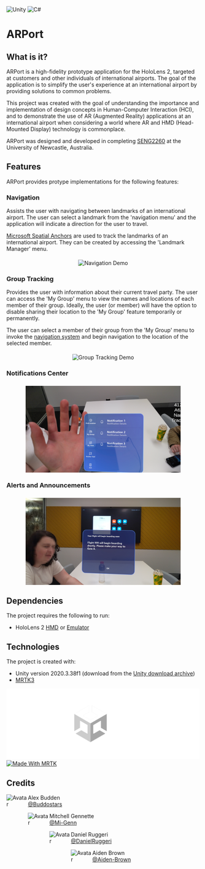<meta name="viewport" content="width=device-width, initial-scale=1.0, minimum-scale=1.0">

![Unity](https://img.shields.io/badge/unity-%23000000.svg?style=for-the-badge&logo=unity&logoColor=white)
![C#](https://img.shields.io/badge/c%23-%23239120.svg?style=for-the-badge&logo=c-sharp&logoColor=white)

# ARPort

## What is it?

ARPort is a high-fidelity prototype application for the HoloLens 2, targeted at customers and other individuals of international airports. The goal of the application is to simplify the user's experience at an international airport by providing solutions to common problems.

<!-- TODO Add to this; maybe use information from the report? -->

This project was created with the goal of understanding the importance and implementation of design concepts in Human-Computer Interaction (HCI), and to demonstrate the use of AR (Augmented Reality) applications at an international airport when considering a world where AR and HMD (Head-Mounted Display) technology is commonplace.

ARPort was designed and developed in completing [SENG2260](https://www.newcastle.edu.au/course/SENG2260) at the University of Newcastle, Australia.

## Features

ARPort provides protype implementations for the following features:

### Navigation

Assists the user with navigating between landmarks of an international airport. The user can select a landmark from the 'navigation menu' and the application will indicate a direction for the user to travel.

[Microsoft Spatial Anchors](https://learn.microsoft.com/en-us/windows/mixed-reality/design/spatial-anchors) are used to track the landmarks of an international airport. They can be created by accessing the 'Landmark Manager' menu.

<div style="display:flex;flex-direction:row;justify-content:center;align-content:center;padding-top:6px;">
<img src="Images/ARPort-Navigation-Demo.gif" alt="Navigation Demo" loading="lazy" style="max-width:100%;height:auto;width:auto\9;">
</div>

### Group Tracking

Provides the user with information about their current travel party. The user can access the 'My Group' menu to view the names and locations of each member of their group. Ideally, the user (or member) will have the option to disable sharing their location to the 'My Group' feature temporarily or permanently.

The user can select a member of their group from the 'My Group' menu to invoke the [navigation system](#Navigation) and begin navigation to the location of the selected member.

<div style="display:flex;flex-direction:row;justify-content:center;align-content:center;padding-top:6px;">
<img src="Images/ARPort-Group-Tracking-Demo.gif" alt="Group Tracking Demo" loading="lazy" style="max-width:100%;height:auto;width:auto\9;">
</div>

### Notifications Center

<div style="display:flex;flex-direction:row;justify-content:center;align-content:center;padding-top:6px;width:100%;">
<img src="Images/HandMenu_LeftHand_Alt.jpg" alt="Notifications Center" loading="lazy" style="width:auto;height:auto;max-width:80%;"> 
</div>

### Alerts and Announcements

<div style="display:flex;flex-direction:row;justify-content:center;align-content:center;padding-top:6px;width:100%;">
<img src="Images/PSA_Demo.jpg" alt="Notifications Center" loading="lazy" style="width:auto;height:auto;max-width:80%;"> 
</div>

## Dependencies

The project requires the following to run:

- HoloLens 2 [HMD](https://www.microsoft.com/en-us/hololens/buy) or [Emulator](https://learn.microsoft.com/en-us/windows/mixed-reality/develop/advanced-concepts/using-the-hololens-emulator)

## Technologies

The project is created with:

- Unity version 2020.3.38f1 (download from the [Unity download archive](https://unity3d.com/get-unity/download/archive))
- [MRTK3](https://learn.microsoft.com/en-us/windows/mixed-reality/mrtk-unity/mrtk3-overview/)

<picture>
    <source
        srcset="Images/U_Logo_T1_MadeWith_Small_White_RGB.svg"
        media="(prefers-color-scheme: light), (prefers-color-scheme: no-preference), (min-width: 640px)"
    />
    <source
        srcset="Images/U_Logo_T1_MadeWith_Small_Black_RGB.svg"
        media="(prefers-color-scheme: light), (prefers-color-scheme: no-preference), (min-width: 640px)"
    />
    <source 
        srcset="Images/U_Logo_T1_MadeWith_White_RGB.svg"
        media="(prefers-color-scheme: dark), (min-width: 768px)"
    />
    <source
        srcset="Images/U_Logo_T1_MadeWith_Black_RGB.svg"
        media="(prefers-color-scheme: light), (prefers-color-scheme: no-preference), (min-width: 768px)"
    />
    <img src="Images/U_Logo_T1_MadeWith_Small_White_RGB.svg" alt="Made With Unity" loading="lazy"/>
</picture>

<a href="https://learn.microsoft.com/en-us/windows/mixed-reality/mrtk-unity/mrtk3-overview/">
    <img src="https://user-images.githubusercontent.com/13754172/122838841-b736e200-d2ab-11eb-85d6-f75fac6bce36.png" alt="Made With MRTK"/>
</a>

## Credits

<img align="left" src="https://avatars.githubusercontent.com/u/89903173?v=4" alt="Avatar" loading="lazy" width="56" height="56" style="height:auto;display:inline-block;"/><p align="left" style="margin: 6px 0 0 0;">Alex Budden</p><a href="https://github.com/Buddostars" alt="Buddostars"><span align="left" style="margin:0;">@Buddostars</p></a>

<img align="left" src="https://avatars.githubusercontent.com/u/104132681?v=4" alt="Avatar" loading="lazy" width="56" height="56" style="height:auto;display:inline-block;"/><p align="left" style="margin: 6px 0 0 0;">Mitchell Gennette</p><a href="https://github.com/Mi-Genn" alt="Mi-Genn"><p align="left" style="margin:0;">@Mi-Genn</p></a>

<img align="left" src="https://avatars.githubusercontent.com/u/113327761?v=4" alt="Avatar" loading="lazy" width="56" height="56" style="height:auto;display:inline-block;"/><p align="left" style="margin: 6px 0 0 0;">Daniel Ruggeri</p><a href="https://github.com/DanielRuggeri" alt="Mi-Genn"><p align="left" style="margin:0;">@DanielRuggeri</p></a>

<img align="left" src="https://avatars.githubusercontent.com/u/44182717?v=4" alt="Avatar" loading="lazy" width="56" height="56" style="height:auto;display:inline-block;"/><p align="left" style="margin: 6px 0 0 0;">Aiden Brown</p><a href="https://github.com/Aiden-Brown" alt="Aiden-Brown"><p align="left" style="margin:0;">@Aiden-Brown</p></a>



<!-- ## References

<div style="display:flex;flex-direction:row;gap:1rem;">
<div style="flex:1;min-width:fit-content;">
[1]
</div>
<div>
<a name="1">V. Bogicevic, W. Yang, C. Cobanoglu, A. Bilgihan, and M. Bujisic, “Traveler anxiety and enjoyment: The effect of airport environment on traveler’s emotions,” Journal of Air Transport Management, vol. 57, pp. 122–129, 2016, issn: 0969-6997. doi: https://doi.org/10.1016/j.jairtraman. 2016.07.019. \[Online\]. Available: <a href="https://www.sciencedirect.com/science/article/pii/S0969699715300697">https://www.sciencedirect.com/science/article/pii/S0969699715300697</a></a>
</div>
</div> -->
